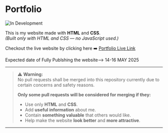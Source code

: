 # Portfolio
![In Development](https://img.shields.io/badge/Status-In%20Development-yellow?style=for-the-badge&logo=github)

This is my website made with **HTML** and **CSS**.  
*(Built only with HTML and CSS — no JavaScript used.)*


Checkout the live website by clicking here ➡️ [Portfolio Live Link](https://yash7104.github.io/Protfolio/)

Expected date of Fully Publshing the website--> 14-16 MAY 2025

---

> ⚠️ **Warning:**  
> No pull requests shall be merged into this repository currently due to certain concerns and safety reasons.
> 
> **Only some pull requests will be considered for merging if they:**
> - Use only **HTML** and **CSS**.
> - Add **useful information** about me.
> - Contain **something valuable** that others would like.
> - Help make the website **look better** and **more attractive**.

---
